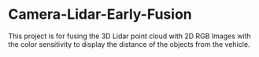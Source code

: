 # Camera-Lidar-Early-Fusion

This project is for fusing the 3D Lidar point cloud with 2D RGB Images with the color sensitivity to display the distance of the objects from the vehicle.
